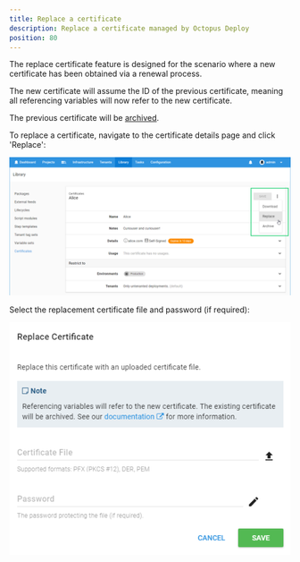 ```yaml
---
title: Replace a certificate
description: Replace a certificate managed by Octopus Deploy
position: 80
---
```


The replace certificate feature is designed for the scenario where a new certificate has been obtained via a renewal process.

The new certificate will assume the ID of the previous certificate, meaning all referencing variables will now refer to the new certificate.

The previous certificate will be [archived](archiving-and-deleting-certificates.md).

To replace a certificate, navigate to the certificate details page and click 'Replace':

![](images/replace-certificate-btn.png)

Select the replacement certificate file and password (if required):

![](images/replace-certificate-dialog.png)
